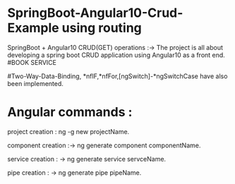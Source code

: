 # SpringBoot-Angular10-Crud-Example using routing

 SpringBoot + Angular10 CRUD(GET) operations :-> 
           The project is all about developing a spring boot CRUD application using Angular10 as a front end.
#BOOK SERVICE

#Two-Way-Data-Binding, *nfIF,*nfFor,[ngSwitch]-*ngSwitchCase have also been implemented.
# Angular commands :
 project creation : 
    ng -g new projectName.

 component creation :->
    ng generate component componentName.
 
 service creation : -> 
    ng generate service servceName.
 
 pipe creation : -> 
    ng generate pipe pipeName.

